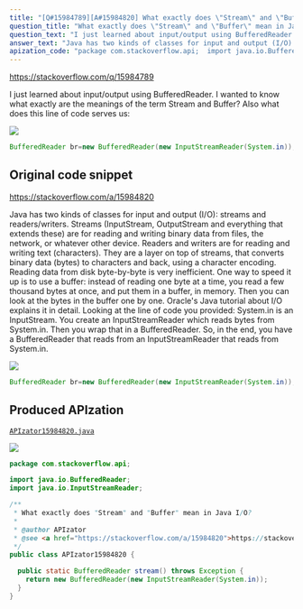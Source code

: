 ```yaml
---
title: "[Q#15984789][A#15984820] What exactly does \"Stream\" and \"Buffer\" mean in Java I/O?"
question_title: "What exactly does \"Stream\" and \"Buffer\" mean in Java I/O?"
question_text: "I just learned about input/output using BufferedReader. I wanted to know what exactly are the meanings of the term Stream and Buffer? Also what does this line of code serves us:"
answer_text: "Java has two kinds of classes for input and output (I/O): streams and readers/writers. Streams (InputStream, OutputStream and everything that extends these) are for reading and writing binary data from files, the network, or whatever other device. Readers and writers are for reading and writing text (characters). They are a layer on top of streams, that converts binary data (bytes) to characters and back, using a character encoding. Reading data from disk byte-by-byte is very inefficient. One way to speed it up is to use a buffer: instead of reading one byte at a time, you read a few thousand bytes at once, and put them in a buffer, in memory. Then you can look at the bytes in the buffer one by one. Oracle's Java tutorial about I/O explains it in detail. Looking at the line of code you provided: System.in is an InputStream. You create an InputStreamReader which reads bytes from System.in. Then you wrap that in a BufferedReader. So, in the end, you have a BufferedReader that reads from an InputStreamReader that reads from System.in."
apization_code: "package com.stackoverflow.api;  import java.io.BufferedReader; import java.io.InputStreamReader;  /**  * What exactly does \"Stream\" and \"Buffer\" mean in Java I/O?  *  * @author APIzator  * @see <a href=\"https://stackoverflow.com/a/15984820\">https://stackoverflow.com/a/15984820</a>  */ public class APIzator15984820 {    public static BufferedReader stream() throws Exception {     return new BufferedReader(new InputStreamReader(System.in));   } }"
---
```


https://stackoverflow.com/q/15984789

I just learned about input/output using BufferedReader.
I wanted to know what exactly are the meanings of the term Stream and Buffer?
Also what does this line of code serves us:


<div class="code-logo"><img src="/stackoverflow.png" /></div>

```java
BufferedReader br=new BufferedReader(new InputStreamReader(System.in));
```


## Original code snippet

https://stackoverflow.com/a/15984820

Java has two kinds of classes for input and output (I/O): streams and readers/writers.
Streams (InputStream, OutputStream and everything that extends these) are for reading and writing binary data from files, the network, or whatever other device.
Readers and writers are for reading and writing text (characters). They are a layer on top of streams, that converts binary data (bytes) to characters and back, using a character encoding.
Reading data from disk byte-by-byte is very inefficient. One way to speed it up is to use a buffer: instead of reading one byte at a time, you read a few thousand bytes at once, and put them in a buffer, in memory. Then you can look at the bytes in the buffer one by one.
Oracle&#x27;s Java tutorial about I/O explains it in detail.
Looking at the line of code you provided:
System.in is an InputStream. You create an InputStreamReader which reads bytes from System.in. Then you wrap that in a BufferedReader.
So, in the end, you have a BufferedReader that reads from an InputStreamReader that reads from System.in.

<div class="code-logo"><img src="/stackoverflow.png" /></div>

```java
BufferedReader br=new BufferedReader(new InputStreamReader(System.in));
```

## Produced APIzation

[`APIzator15984820.java`](https://github.com/pasqualesalza/apization-temp/raw/main/data/search/APIzator15984820.java)

<div class="code-logo"><img src="/apizator.png" /></div>

```java
package com.stackoverflow.api;

import java.io.BufferedReader;
import java.io.InputStreamReader;

/**
 * What exactly does "Stream" and "Buffer" mean in Java I/O?
 *
 * @author APIzator
 * @see <a href="https://stackoverflow.com/a/15984820">https://stackoverflow.com/a/15984820</a>
 */
public class APIzator15984820 {

  public static BufferedReader stream() throws Exception {
    return new BufferedReader(new InputStreamReader(System.in));
  }
}

```